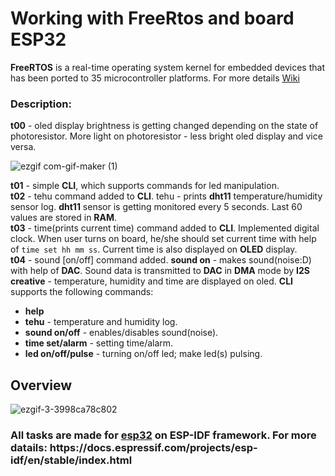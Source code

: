 <h1> Working with FreeRtos and board ESP32 </h1>

<p><b>FreeRTOS</b> is a real-time operating system kernel for embedded devices that has been ported to 35 microcontroller platforms. For more details <a href="https://en.wikipedia.org/wiki/FreeRTOS">Wiki</a></p>

<h3> Description: </h3>
<b>t00</b> - oled display brightness is getting changed depending on the state of photoresistor. More light on photoresistor - less bright oled display and vice versa.<br>

![ezgif com-gif-maker (1)](https://user-images.githubusercontent.com/11888485/95690748-8b466580-0c22-11eb-8706-24b9bb175011.gif)

<b>t01</b> - simple <b>CLI</b>, which supports commands for led manipulation.<br>
<b>t02</b> - tehu command added to <b>CLI</b>. tehu - prints <b>dht11</b> temperature/humidity sensor log. <b>dht11</b> sensor is getting monitored every 5 seconds. Last 60 values are stored in <b>RAM</b>.<br>
<b>t03</b> - time(prints current time) command added to <b>CLI</b>. Implemented digital clock. When user turns on board, he/she should set current time with help of `time set hh mm ss`. Current time is also displayed on <b>OLED</b> display.<br>
 <b>t04</b> - sound [on/off] command added. <b>sound on</b> - makes sound(noise:D) with help of <b>DAC</b>. Sound data is transmitted to <b>DAC</b> in <b>DMA</b> mode by <b>I2S</b><br>
 <b>creative</b> - temperature, humidity and time are displayed on oled. <b>CLI</b> supports the following commands:
	<ul>
		<li><b>help</b></li>
		<li><b>tehu</b> - temperature and humidity log.</li>
		<li><b>sound on/off</b> - enables/disables sound(noise).</li>
		<li><b>time set/alarm</b> - setting time/alarm.</li>
		<li><b>led on/off/pulse</b> - turning on/off led; make led(s) pulsing.</li>
	</ul> 

<h2>Overview</h2>

![ezgif-3-3998ca78c802](https://user-images.githubusercontent.com/11888485/95690933-e7f65000-0c23-11eb-8175-e851e155d96f.gif)


<h3>All tasks are made for <a href="https://en.wikipedia.org/wiki/ESP32">esp32</a> on ESP-IDF framework.
For more datails:
https://docs.espressif.com/projects/esp-idf/en/stable/index.html</h3>
